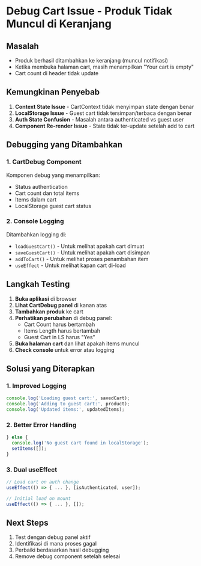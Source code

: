 # Debug Cart Issue - Produk Tidak Muncul di Keranjang

## Masalah
- Produk berhasil ditambahkan ke keranjang (muncul notifikasi)
- Ketika membuka halaman cart, masih menampilkan "Your cart is empty"
- Cart count di header tidak update

## Kemungkinan Penyebab
1. **Context State Issue** - CartContext tidak menyimpan state dengan benar
2. **LocalStorage Issue** - Guest cart tidak tersimpan/terbaca dengan benar
3. **Auth State Confusion** - Masalah antara authenticated vs guest user
4. **Component Re-render Issue** - State tidak ter-update setelah add to cart

## Debugging yang Ditambahkan

### 1. CartDebug Component
Komponen debug yang menampilkan:
- Status authentication
- Cart count dan total items
- Items dalam cart
- LocalStorage guest cart status

### 2. Console Logging
Ditambahkan logging di:
- `loadGuestCart()` - Untuk melihat apakah cart dimuat
- `saveGuestCart()` - Untuk melihat apakah cart disimpan
- `addToCart()` - Untuk melihat proses penambahan item
- `useEffect` - Untuk melihat kapan cart di-load

## Langkah Testing

1. **Buka aplikasi** di browser
2. **Lihat CartDebug panel** di kanan atas
3. **Tambahkan produk** ke cart
4. **Perhatikan perubahan** di debug panel:
   - Cart Count harus bertambah
   - Items Length harus bertambah
   - Guest Cart in LS harus "Yes"
5. **Buka halaman cart** dan lihat apakah items muncul
6. **Check console** untuk error atau logging

## Solusi yang Diterapkan

### 1. Improved Logging
```typescript
console.log('Loading guest cart:', savedCart);
console.log('Adding to guest cart:', product);
console.log('Updated items:', updatedItems);
```

### 2. Better Error Handling
```typescript
} else {
  console.log('No guest cart found in localStorage');
  setItems([]);
}
```

### 3. Dual useEffect
```typescript
// Load cart on auth change
useEffect(() => { ... }, [isAuthenticated, user]);

// Initial load on mount
useEffect(() => { ... }, []);
```

## Next Steps
1. Test dengan debug panel aktif
2. Identifikasi di mana proses gagal
3. Perbaiki berdasarkan hasil debugging
4. Remove debug component setelah selesai